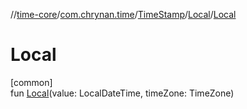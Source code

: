 //[time-core](../../../../index.md)/[com.chrynan.time](../../index.md)/[TimeStamp](../index.md)/[Local](index.md)/[Local](-local.md)

# Local

[common]\
fun [Local](-local.md)(value: LocalDateTime, timeZone: TimeZone)
